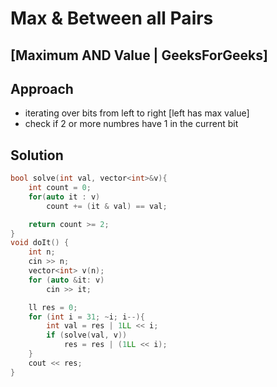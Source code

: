# Max & Between all Pairs
## [Maximum AND Value | GeeksForGeeks]

## Approach
- iterating over bits from left to right [left has max value]
- check if 2 or more numbres have 1 in the current bit


## Solution
```cpp
bool solve(int val, vector<int>&v){
    int count = 0;
    for(auto it : v)
        count += (it & val) == val;

    return count >= 2;
}
void doIt() {
    int n;
    cin >> n;
    vector<int> v(n);
    for (auto &it: v)
        cin >> it;

    ll res = 0;
    for (int i = 31; ~i; i--){
        int val = res | 1LL << i;
        if (solve(val, v))
            res = res | (1LL << i);
    }
    cout << res;
}
```
